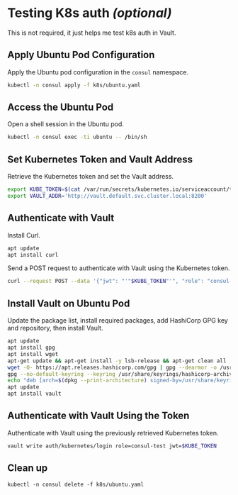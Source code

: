 # Testing K8s auth *(optional)*

This is not required, it just helps me test k8s auth in Vault.

## Apply Ubuntu Pod Configuration

Apply the Ubuntu pod configuration in the `consul` namespace.
```bash
kubectl -n consul apply -f k8s/ubuntu.yaml
```

## Access the Ubuntu Pod

Open a shell session in the Ubuntu pod.
```bash
kubectl -n consul exec -ti ubuntu -- /bin/sh
```

## Set Kubernetes Token and Vault Address

Retrieve the Kubernetes token and set the Vault address.
```bash
export KUBE_TOKEN=$(cat /var/run/secrets/kubernetes.io/serviceaccount/token)
export VAULT_ADDR='http://vault.default.svc.cluster.local:8200'
```

## Authenticate with Vault

Install Curl.
```bash
apt update
apt install curl
```

Send a POST request to authenticate with Vault using the Kubernetes token.
```bash
curl --request POST --data '{"jwt": "'"$KUBE_TOKEN"'", "role": "consul-test"}' $VAULT_ADDR/v1/auth/kubernetes/login
```

## Install Vault on Ubuntu Pod

Update the package list, install required packages, add HashiCorp GPG key and repository, then install Vault.
```bash
apt update 
apt install gpg 
apt install wget
apt-get update && apt-get install -y lsb-release && apt-get clean all
wget -O- https://apt.releases.hashicorp.com/gpg | gpg --dearmor -o /usr/share/keyrings/hashicorp-archive-keyring.gpg
gpg --no-default-keyring --keyring /usr/share/keyrings/hashicorp-archive-keyring.gpg --fingerprint
echo "deb [arch=$(dpkg --print-architecture) signed-by=/usr/share/keyrings/hashicorp-archive-keyring.gpg] https://apt.releases.hashicorp.com $(lsb_release -cs) main" | tee /etc/apt/sources.list.d/hashicorp.list
apt update
apt install vault
```

## Authenticate with Vault Using the Token

Authenticate with Vault using the previously retrieved Kubernetes token.
```bash
vault write auth/kubernetes/login role=consul-test jwt=$KUBE_TOKEN
```

## Clean up 
```
kubectl -n consul delete -f k8s/ubuntu.yaml
```